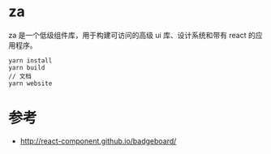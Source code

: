 # za

za 是一个低级组件库，用于构建可访问的高级 ui 库、设计系统和带有 react 的应用程序。

```
yarn install
yarn build
// 文档
yarn website
```

# 参考

-   http://react-component.github.io/badgeboard/
